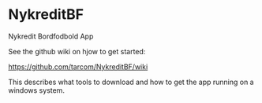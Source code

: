 # NykreditBF
Nykredit Bordfodbold App

See the github wiki on hjow to get started:

https://github.com/tarcom/NykreditBF/wiki

This describes what tools to download and how to get the app running on a windows system.
